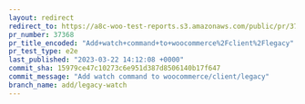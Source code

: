 ```yaml
---
layout: redirect
redirect_to: https://a8c-woo-test-reports.s3.amazonaws.com/public/pr/37368/e2e/index.html
pr_number: 37368
pr_title_encoded: "Add+watch+command+to+woocommerce%2Fclient%2Flegacy"
pr_test_type: e2e
last_published: "2023-03-22 14:12:08 +0000"
commit_sha: 15979ce47c10273c6e951d387d8506140b17f647
commit_message: "Add watch command to woocommerce/client/legacy"
branch_name: add/legacy-watch
---
```

